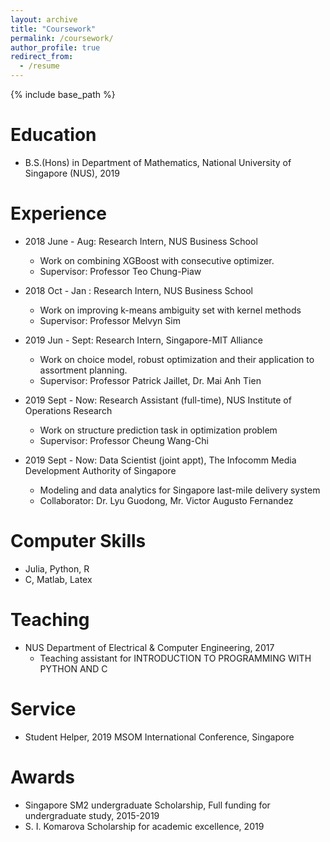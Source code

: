 ```yaml
---
layout: archive
title: "Coursework"
permalink: /coursework/
author_profile: true
redirect_from:
  - /resume
---
```


{% include base_path %}

Education
======
* B.S.(Hons) in Department of Mathematics, National University of Singapore (NUS), 2019

Experience
======
* 2018 June - Aug: Research Intern, NUS Business School
  * Work on combining XGBoost with consecutive optimizer.
  * Supervisor: Professor Teo Chung-Piaw

* 2018 Oct - Jan : Research Intern, NUS Business School
  * Work on improving k-means ambiguity set with kernel methods
  * Supervisor: Professor Melvyn Sim
  
* 2019 Jun - Sept: Research Intern, Singapore-MIT Alliance
  * Work on choice model, robust optimization and their application to assortment planning.
  * Supervisor: Professor Patrick Jaillet, Dr. Mai Anh Tien

* 2019 Sept - Now: Research Assistant (full-time), NUS Institute of Operations Research 
  * Work on structure prediction task in optimization problem 
  * Supervisor: Professor Cheung Wang-Chi

* 2019 Sept - Now: Data Scientist (joint appt), The Infocomm Media Development Authority of Singapore
  * Modeling and data analytics for Singapore last-mile delivery system
  * Collaborator: Dr. Lyu Guodong, Mr. Victor Augusto Fernandez 
  
Computer Skills
======
* Julia, Python, R
* C, Matlab, Latex
  
Teaching
======
* NUS Department of Electrical & Computer Engineering, 2017
  * Teaching assistant for INTRODUCTION TO PROGRAMMING WITH PYTHON AND C

Service 
======
* Student Helper, 2019 MSOM International Conference, Singapore

Awards
======
* Singapore SM2 undergraduate Scholarship, Full funding for undergraduate study, 2015-2019
* S. I. Komarova Scholarship for academic excellence, 2019
